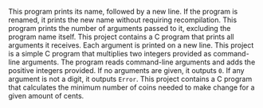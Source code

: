 This program prints its name, followed by a new line. If the program is renamed, it prints the new name without requiring recompilation.
This program prints the number of arguments passed to it, excluding the program name itself.
This project contains a C program that prints all arguments it receives. Each argument is printed on a new line.
This project is a simple C program that multiplies two integers provided as command-line arguments.
The program reads command-line arguments and adds the positive integers provided. If no arguments are given, it outputs `0`. If any argument is not a digit, it outputs `Error`.
This project contains a C program that calculates the minimum number of coins needed to make change for a given amount of cents.
